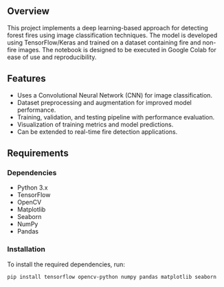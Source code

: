 ## Overview
This project implements a deep learning-based approach for detecting forest fires using image classification techniques. The model is developed using TensorFlow/Keras and trained on a dataset containing fire and non-fire images. The notebook is designed to be executed in Google Colab for ease of use and reproducibility.

## Features
- Uses a Convolutional Neural Network (CNN) for image classification.
- Dataset preprocessing and augmentation for improved model performance.
- Training, validation, and testing pipeline with performance evaluation.
- Visualization of training metrics and model predictions.
- Can be extended to real-time fire detection applications.

## Requirements
### Dependencies
- Python 3.x
- TensorFlow
- OpenCV
- Matplotlib
- Seaborn
- NumPy
- Pandas

### Installation
To install the required dependencies, run:
```sh
pip install tensorflow opencv-python numpy pandas matplotlib seaborn

